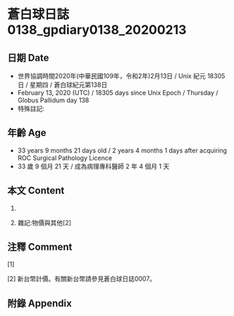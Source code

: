 # 蒼白球日誌0138_gpdiary0138_20200213 #

## 日期 Date ##

* 世界協調時間2020年(中華民國109年，令和2年)2月13日 / Unix 紀元 18305 日 / 星期四 / 蒼白球紀元第138日
* February 13, 2020 (UTC) / 18305 days since Unix Epoch / Thursday / Globus Pallidum day 138
* 特殊註記:

## 年齡 Age ##

* 33 years 9 months 21 days old / 2 years 4 months 1 days after acquiring ROC Surgical Pathology Licence
* 33 歲 9 個月 21 天 / 成為病理專科醫師 2 年 4 個月 1 天

## 本文 Content ##

1. 

    
2. 雜記:物價與其他[2]

    

## 注釋 Comment ##

[1] 


[2] 新台幣計價。有關新台幣請參見蒼白球日誌0007。



## 附錄 Appendix ##

